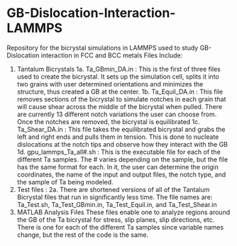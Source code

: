 # GB-Dislocation-Interaction-LAMMPS
Repository for the bicrystal simulations in LAMMPS used to study GB-Dislocation interaction in FCC and BCC metals
Files Include:
  1. Tantalum Bicrystals
    1a. Ta_GBmin_DA.in : This is the first of three files used to create the bicrystal. It sets up the simulation cell, splits it into two grains with user determined orientations and minimizes the structure, thus created a GB at the center.
    1b. Ta_Equil_DA.in : This file removes sections of the bicrystal to simulate notches in each grain that will cause shear across the middle of the bicrystal when pulled. There are currently 13 different notch variations the user can choose from. Once the notches are removed, the bicrystal is equilibrated
    1c. Ta_Shear_DA.in : This file takes the equilibrated bicrystal and grabs the left and right ends and pulls them in tension. This is done to nucleate dislocations at the notch tips and observe how they interact with the GB
    1d. gpu_lammps_Ta_all#.sh : This is the executable file for each of the different Ta samples. The # varies depending on the sample, but the file has the same format for each. In it, the user can determine the origin coordinates, the name of the input and output files, the notch type, and the sample of Ta being modeled.
  2. Test files :
    2a. There are shortened versions of all of the Tantalum Bicrystal files that run in significantly less time. The file names are: Ta_Test.sh, Ta_Test_GBmin.in, Ta_Test_Equil.in, and Ta_Test_Shear.in
  3. MATLAB Analysis Files
    These files enable one to analyze regions around the GB of the Ta bicrystal for stress, slip planes, slip directions, etc. There is one for each of the different Ta samples since variable names change, but the rest of the code is the same.

